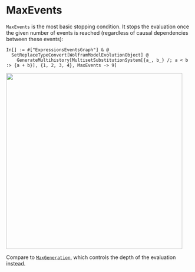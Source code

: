 # MaxEvents

`MaxEvents` is the most basic stopping condition. It stops the evaluation once the given number of events is reached
(regardless of causal dependencies between these events):

```wl
In[] := #["ExpressionsEventsGraph"] & @
  SetReplaceTypeConvert[WolframModelEvolutionObject] @
    GenerateMultihistory[MultisetSubstitutionSystem[{a_, b_} /; a < b :> {a + b}], {1, 2, 3, 4}, MaxEvents -> 9]
```

<img src="/Documentation/Images/MaxEventsExample.png" width="478.2">

Compare to [`MaxGeneration`](MaxGeneration.md), which controls the depth of the evaluation instead.
